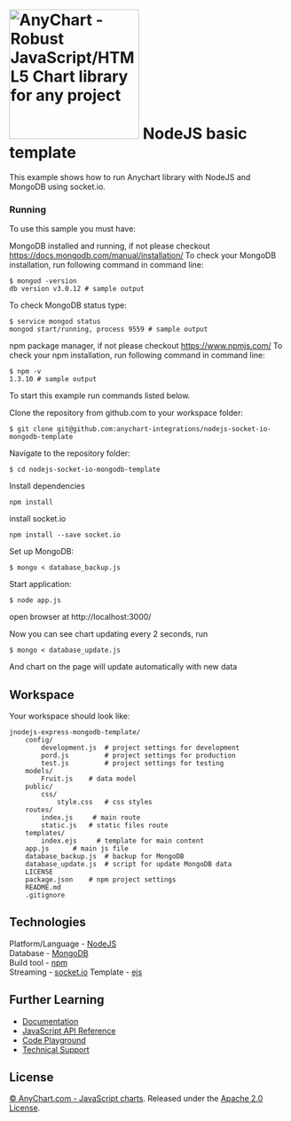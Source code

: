 [<img src="https://cdn.anychart.com/images/logo-transparent-segoe.png?2" width="234px" alt="AnyChart - Robust JavaScript/HTML5 Chart library for any project">](https://anychart.com)
NodeJS basic template
=========================

This example shows how to run Anychart library with NodeJS and MongoDB using socket.io.

### Running
To use this sample you must have:

MongoDB installed and running, if not please checkout https://docs.mongodb.com/manual/installation/
To check your MongoDB installation, run following command in command line:
```
$ mongod -version
db version v3.0.12 # sample output
```
To check MongoDB status type:
```
$ service mongod status
mongod start/running, process 9559 # sample output
```

npm package manager, if not please checkout https://www.npmjs.com/
To check your npm installation, run following command in command line:
```
$ npm -v
1.3.10 # sample output
```
To start this example run commands listed below.

Clone the repository from github.com to your workspace folder:

```
$ git clone git@github.com:anychart-integrations/nodejs-socket-io-mongodb-template
```

Navigate to the repository folder:
```
$ cd nodejs-socket-io-mongodb-template
```

Install dependencies
```
npm install
```

install socket.io
```
npm install --save socket.io
```

Set up MongoDB:
```
$ mongo < database_backup.js
```

Start application:
```
$ node app.js
```

open browser at http://localhost:3000/

Now you can see chart updating every 2 seconds, run
```
$ mongo < database_update.js
```
And chart on the page will update automatically with new data

## Workspace
Your workspace should look like:
```
jnodejs-express-mongodb-template/
    config/
        development.js  # project settings for development
        pord.js         # project settings for production
        test.js         # project settings for testing
    models/
        Fruit.js    # data model
    public/
        css/
            style.css   # css styles
    routes/
        index.js     # main route
        static.js   # static files route
    templates/
        index.ejs     # template for main content
    app.js      # main js file
    database_backup.js  # backup for MongoDB
    database_update.js  # script for update MongoDB data
    LICENSE
    package.json    # npm project settings
    README.md
    .gitignore
```

## Technologies
Platform/Language - [NodeJS](https://nodejs.org/en/)<br />
Database - [MongoDB](https://www.mongodb.com/)<br />
Build tool - [npm](https://www.npmjs.com/)<br />
Streaming - [socket.io](http://socket.io/)
Template - [ejs](http://ejs.co/)<br />

## Further Learning
* [Documentation](https://docs.anychart.com)
* [JavaScript API Reference](https://api.anychart.com)
* [Code Playground](https://playground.anychart.com)
* [Technical Support](https://anychart.com/support)

## License
[© AnyChart.com - JavaScript charts](http://www.anychart.com). Released under the [Apache 2.0 License](https://github.com/anychart-integrations/nodejs-socket-io-mongodb-template/blob/master/LICENSE).
